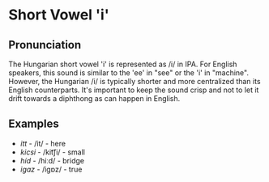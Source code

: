 # Short Vowel 'i'

## Pronunciation

The Hungarian short vowel 'i' is represented as /i/ in IPA. For English speakers, this sound is similar to the 'ee' in "see" or the 'i' in "machine". However, the Hungarian /i/ is typically shorter and more centralized than its English counterparts. It's important to keep the sound crisp and not to let it drift towards a diphthong as can happen in English.

## Examples

- *itt* - /it/ - here
- *kicsi* - /kit͡ʃi/ - small
- *híd* - /hiːd/ - bridge
- *igaz* - /igɒz/ - true